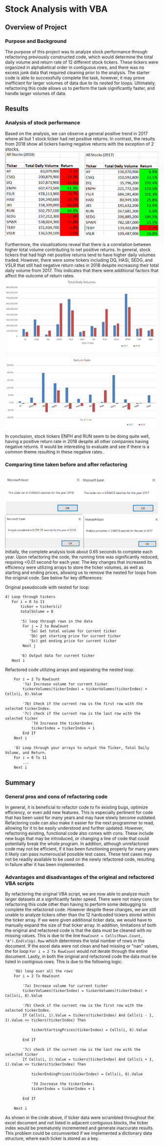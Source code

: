 # Stock Analysis with VBA

## Overview of Project

### Purpose and Background
The purpose of this project was to analyze stock performance through refactoring previously constructed code, which would determine the total daily volume and return rate of 12 different stock tickers. These tickers were organized in alphabetical order in contiguous rows, and there was no excess junk data that required cleaning prior to the analysis. The starter code is able to successfully complete the task, however, it may prove inefficient for larger volumes of data due to its nested for loops. Ultimately, refactoring this code allows us to perform the task significantly faster, and handle larger volumes of data.


## Results
### Analysis of stock performance
Based on the analysis, we can observe a general positive trend in 2017 where all but 1 stock ticker had net positive returns. In contrast, the results from 2018 show all tickers having negative returns with the exception of 2 stocks.
![Screenshots](/Resources/2018_vs_2017_performance.PNG)

Furthermore, the visualizations reveal that there is a correlation between higher total volume contributing to net positive returns. In general, stock tickers that had high net positive returns tend to have higher daily volumes traded. However, there were some tickers including DQ, HASI, SEDG, and VSLR that still had negative return rates in 2018 despite increasing their total daily volume from 2017. This indicates that there were additional factors that affect the outcome of return rates. 
![Screenshots](/Resources/2017_2018_visualizations.PNG)

In conclusion, stock tickers ENPH and RUN seem to be doing quite well, having a positive return rate in 2018 despite all other companies having negative returns. It would be interesting to evaluate and see if there is a common theme resulting in these negative rates.


### Comparing time taken before and after refactoring
![Screenshots](/Resources/unrefactored_time_results.PNG) 
![Screenshots](/Resources/refactored_time_results.PNG)
Initially, the complete analysis took about 0.65 seconds to complete each year. Upon refactoring the code, the running time was significantly reduced, requiring <0.01 second for each year. The key changes that increased its efficiency were utilizing arrays to store the ticker volumes, as well as starting and ending prices, allowing us to remove the nested for loops from the original code. See below for key differences:

Original pseudocode with nested for loop:
```
4) Loop through tickers
   For i = 0 to 11
       ticker = tickers(i)
       totalVolume = 0
       
       '5) loop through rows in the data
        For j = 2 to RowCount
           '5a) Get total volume for current ticker
           '5b) get starting price for current ticker
           '5c) get ending price for current ticker
        Next j
        
       '6) Output data for current ticker
   Next i
```

Refactored code utilizing arrays and separating the nested loop:
```
    For i = 2 To RowCount
        '7a) Increase volume for current ticker
        tickerVolumes(tickerIndex) = tickerVolumes(tickerIndex) + Cells(i, 8).Value
       
        '7b) Check if the current row is the first row with the selected tickerIndex.
        '7c) check if the current row is the last row with the selected ticker
            '7d Increase the tickerIndex.
            tickerIndex = tickerIndex + 1
        End If
    Next i
    
    '8) Loop through your arrays to output the Ticker, Total Daily Volume, and Return.
    For i = 0 To 11
        ...
    Next i
```

## Summary
### General pros and cons of refactoring code
In general, it is beneficial to refactor code to fix existing bugs, optimize efficiency, or even add new features. This is especially pertinent for code that has been used for many years and may have slowly become outdated. Refactoring code can also make it easier for the next programmer to read, allowing for it to be easily understood and further updated. However, refactoring existing, functional code also comes with cons. These include new bugs that may be introduced, or changing a line of code that could potentially break the whole program. In addition, although unrefactored code may not be efficient, if it has been functioning properly for many years it likely can pass numerous/all possible test cases. These test cases may not be readily available to be used on the newly refactored code, resulting in failure after it has been implemented.  

### Advantages and disadvantages of the original and refactored VBA scripts
By refactoring the original VBA script, we are now able to analyze much larger datasets at a significantly faster speed. There were not many cons for refactoring this code other than having to perform some debugging to complete the refactored code. However despite these changes, we are still unable to analyze tickers other than the 12 hardcoded tickers stored within the ticker array. If we were given additional ticker data, we would have to manually expand the size of that ticker array. In addition, limitations of both the original and refactored code is that the data must be cleaned with no missing values. This is due to the line `RowCount = Cells(Rows.Count, "A").End(xlUp).Row` which determines the total number of rows in the document. If the excel data were not clean and had missing or "nan" values, the for loop `For i = 2 To RowCount` would not iterate through the entire document. Lastly, in both the original and refactored code the data must be listed in contigious rows. This is due to the following logic: 
```
    '6b) loop over all the rows
    For i = 2 To RowCount
    
        '7a) Increase volume for current ticker
        tickerVolumes(tickerIndex) = tickerVolumes(tickerIndex) + Cells(i, 8).Value
        
        '7b) Check if the current row is the first row with the selected tickerIndex.
        If Cells(i, 1).Value = tickers(tickerIndex) And Cells(i - 1, 1).Value <> tickers(tickerIndex) Then
            
            tickerStartingPrices(tickerIndex) = Cells(i, 6).Value
                
        End If
        
        '7c) check if the current row is the last row with the selected ticker
        If Cells(i, 1).Value = tickers(tickerIndex) And Cells(i + 1, 1).Value <> tickers(tickerIndex) Then
            
            tickerEndingPrices(tickerIndex) = Cells(i, 6).Value
            
            '7d Increase the tickerIndex.
            tickerIndex = tickerIndex + 1
            
        End If
    
    Next i
```
As shown in the code above, if ticker data were scrambled throughout the excel document and not listed in adjacent contiguous blocks, the ticker index would be prematurely incremented and generate inaccurate results. This problem could be circumvented if we implemented a dictionary data structure, where each ticker is stored as a key. 
